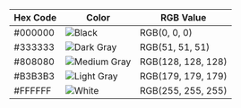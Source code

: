 | Hex Code   | Color                          | RGB Value       |
|------------|--------------------------------|-----------------|
| #000000    | ![Black](https://via.placeholder.com/50/000000/000000?text=+)                      | RGB(0, 0, 0)     |
| #333333    | ![Dark Gray](https://via.placeholder.com/50/333333/333333?text=+)                  | RGB(51, 51, 51)   |
| #808080    | ![Medium Gray](https://via.placeholder.com/50/808080/808080?text=+)                | RGB(128, 128, 128)|
| #B3B3B3    | ![Light Gray](https://via.placeholder.com/50/B3B3B3/B3B3B3?text=+)                | RGB(179, 179, 179)|
| #FFFFFF    | ![White](https://via.placeholder.com/50/FFFFFF/FFFFFF?text=+)                      | RGB(255, 255, 255)|

